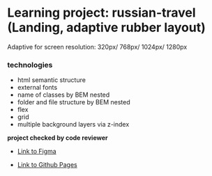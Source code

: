 # Learning project: russian-travel (Landing, adaptive rubber layout)
Adaptive for screen resolution: 320px/ 768px/ 1024px/ 1280px

### technologies
* html semantic structure
* external fonts
* name of classes by BEM nested
* folder and file structure by BEM nested
* flex
* grid
* multiple background layers via z-index

**project checked by code reviewer**

* [Link to Figma](https://www.figma.com/file/5S2WSbEFL6awjVWJ0NWL8Q/Sprint-3_-Russia-_-desktop-mobile?node-id=28503%3A0)

* [Link to Github Pages](https://oleg-kuzmin.github.io/russian-travel)